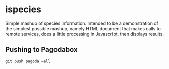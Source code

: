 # ispecies
Simple mashup of species information. Intended to be a demonstration of the simplest possible mashup, namely HTML document that makes calls to remote services, does a little processing in Javascript, then displays results.

## Pushing to Pagodabox

    git push pagoda —all
